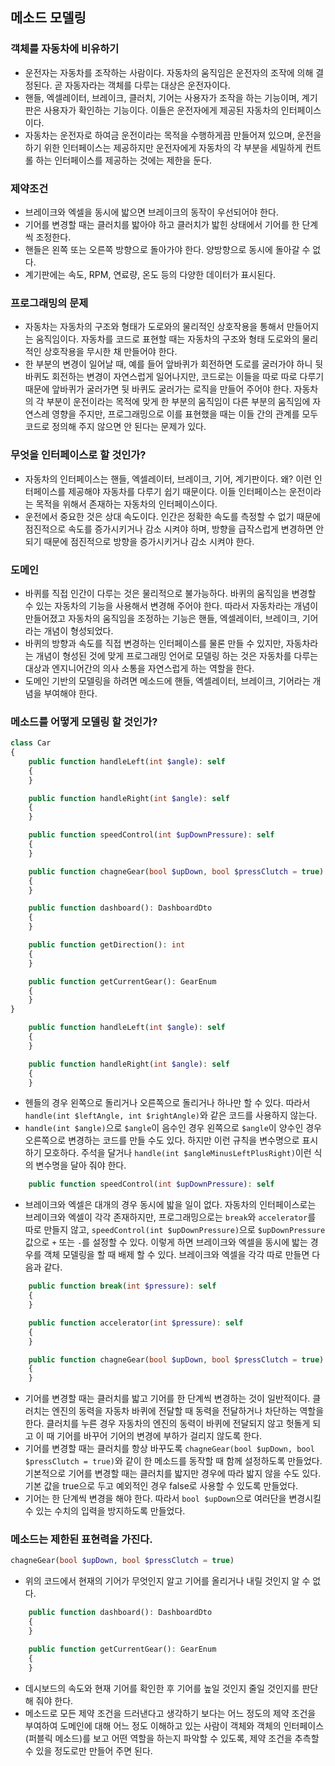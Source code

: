 ## 메소드 모델링

### 객체를 자동차에 비유하기
- 운전자는 자동차를 조작하는 사람이다. 자동차의 움직임은 운전자의 조작에 의해 결정된다. 곧 자동자라는 객체를 다루는 대상은 운전자이다.
- 핸들, 엑셀레이터, 브레이크, 클러치, 기어는 사용자가 조작을 하는 기능이며, 계기판은 사용자가 확인하는 기능이다. 이들은 운전자에게 제공된 자동차의 인터페이스이다.
- 자동차는 운전자로 하여금 운전이라는 목적을 수행하게끔 만들어져 있으며, 운전을 하기 위한 인터페이스는 제공하지만 운전자에게 자동차의 각 부분을 세밀하게 컨트롤 하는 인터페이스를 제공하는 것에는 제한을 둔다.

### 제약조건
- 브레이크와 엑셀을 동시에 밟으면 브레이크의 동작이 우선되어야 한다.
- 기어를 변경할 때는 클러치를 밟아야 하고 클러치가 밟힌 상태에서 기어를 한 단계씩 조정한다.
- 핸들은 왼쪽 또는 오른쪽 방향으로 돌아가야 한다. 양방향으로 동시에 돌아갈 수 없다.
- 계기판에는 속도, RPM, 연료량, 온도 등의 다양한 데이터가 표시된다.

### 프로그래밍의 문제
- 자동차는 자동차의 구조와 형태가 도로와의 물리적인 상호작용을 통해서 만들어지는 움직임이다. 자동차를 코드로 표현할 때는 자동차의 구조와 형태 도로와의 물리적인 상호작용을 무시한 채 만들어야 한다.
- 한 부분의 변경이 일어날 때, 예를 들어 앞바퀴가 회전하면 도로를 굴러가야 하니 뒷 바퀴도 회전하는 변경이 자연스럽게 일어나지만, 코드로는 이들을 따로 따로 다루기 때문에 앞바퀴가 굴러가면 뒷 바퀴도 굴러가는 로직을 만들어 주어야 한다. 자동차의 각 부분이 운전이라는 목적에 맞게 한 부분의 움직임이 다른 부분의 움직임에 자연스레 영향을 주지만, 프로그래밍으로 이를 표현했을 때는 이들 간의 관계를 모두 코드로 정의해 주지 않으면 안 된다는 문제가 있다.

### 무엇을 인터페이스로 할 것인가?
- 자동차의 인터페이스는 핸들, 엑셀레이터, 브레이크, 기어, 계기판이다. 왜? 이런 인터페이스를 제공해야 자동차를 다루기 쉽기 때문이다. 이들 인터페이스는 운전이라는 목적을 위해서 존재하는 자동차의 인터페이스이다.
- 운전에서 중요한 것은 상대 속도이다. 인간은 정확한 속도를 측정할 수 없기 때문에 점진적으로 속도를 증가시키거나 감소 시켜야 하며, 방향을 급작스럽게 변경하면 안 되기 때문에 점진적으로 방향을 증가시키거나 감소 시켜야 한다.

### 도메인
- 바퀴를 직접 인간이 다루는 것은 물리적으로 불가능하다. 바퀴의 움직임을 변경할 수 있는 자동차의 기능을 사용해서 변경해 주어야 한다. 따라서 자동차라는 개념이 만들어졌고 자동차의 움직임을 조정하는 기능은 핸들, 엑셀레이터, 브레이크, 기어라는 개념이 형성되었다.
- 바퀴의 방향과 속도를 직접 변경하는 인터페이스를 물론 만들 수 있지만, 자동차라는 개념이 형성된 것에 맞게 프로그래밍 언어로 모델링 하는 것은 자동차를 다루는 대상과 엔지니어간의 의사 소통을 자연스럽게 하는 역할을 한다.
- 도메인 기반의 모델링을 하려면 메소드에 핸들, 엑셀레이터, 브레이크, 기어라는 개념을 부여해야 한다.

### 메소드를 어떻게 모델링 할 것인가?
```php
class Car
{
    public function handleLeft(int $angle): self
    {
    }

    public function handleRight(int $angle): self
    {
    }

    public function speedControl(int $upDownPressure): self
    {
    }

    public function chagneGear(bool $upDown, bool $pressClutch = true): self
    {
    }

    public function dashboard(): DashboardDto
    {
    }

    public function getDirection(): int
    {
    }

    public function getCurrentGear(): GearEnum
    {
    }
}
```
```php
    public function handleLeft(int $angle): self
    {
    }

    public function handleRight(int $angle): self
    {
    }
```
- 헨들의 경우 왼쪽으로 돌리거나 오른쪽으로 돌리거나 하나만 할 수 있다. 따라서 `handle(int $leftAngle, int $rightAngle)`와 같은 코드를 사용하지 않는다.
- `handle(int $angle)`으로 `$angle`이 음수인 경우 왼쪽으로 `$angle`이 양수인 경우 오른쪽으로 변경하는 코드를 만들 수도 있다. 하지만 이런 규칙을 변수명으로 표시하기 모호하다. 주석을 달거나 `handle(int $angleMinusLeftPlusRight)`이런 식의 변수명을 달아 줘야 한다. 
```php
    public function speedControl(int $upDownPressure): self
```
- 브레이크와 엑셀은 대개의 경우 동시에 밟을 일이 없다. 자동차의 인터페이스로는 브레이크와 엑셀이 각각 존재하지만, 프로그래밍으로는 `break`와 `accelerator`를 따로 만들지 않고, `speedControl(int $upDownPressure)`으로 `$upDownPressure` 값으로 `+` 또는 `-`를 설정할 수 있다. 이렇게 하면 브레이크와 엑셀을 동시에 밟는 경우를 객체 모델링을 할 때 배제 할 수 있다. 브레이크와 엑셀을 각각 따로 만들면 다음과 같다.
```php
    public function break(int $pressure): self
    {
    }

    public function accelerator(int $pressure): self
    {
    }
```
```php
    public function chagneGear(bool $upDown, bool $pressClutch = true): self
    {
    }
```
- 기어를 변경할 때는 클러치를 밟고 기어를 한 단계씩 변경하는 것이 일반적이다. 클러치는 엔진의 동력을 자동차 바퀴에 전달할 때 동력을 전달하거나 차단하는 역할을 한다. 클러치를 누른 경우 자동차의 엔진의 동력이 바퀴에 전달되지 않고 헛돌게 되고 이 때 기어를 바꾸어 기어의 변경에 부하가 걸리지 않도록 한다.
- 기어를 변경할 때는 클러치를 항상 바꾸도록 `chagneGear(bool $upDown, bool $pressClutch = true)`와 같이 한 메소드를 동작할 때 함께 설정하도록 만들었다. 기본적으로 기어를 변경할 때는 클러치를 밟지만 경우에 따라 밟지 않을 수도 있다. 기본 값을 true으로 두고 예외적인 경우 false로 사용할 수 있도록 만들었다.
- 기어는 한 단계씩 변경을 해야 한다. 따라서 `bool $upDown`으로 여러단을 변경시킬 수 있는 수치의 입력을 방지하도록 만들었다.

### 메소드는 제한된 표현력을 가진다.
```php
chagneGear(bool $upDown, bool $pressClutch = true)
```
- 위의 코드에서 현재의 기어가 무엇인지 알고 기어를 올리거나 내릴 것인지 알 수 없다.
```php
    public function dashboard(): DashboardDto
    {
    }

    public function getCurrentGear(): GearEnum
    {
    }
```
- 데시보드의 속도와 현재 기어를 확인한 후 기어를 높일 것인지 줄일 것인지를 판단 해 줘야 한다.
- 메소드로 모든 제약 조건을 드러낸다고 생각하기 보다는 어느 정도의 제약 조건을 부여하여 도메인에 대해 어느 정도 이해하고 있는 사람이 객체와 객체의 인터페이스(퍼블릭 메소드)를 보고 어떤 역할을 하는지 파악할 수 있도록, 제약 조건을 추측할 수 있을 정도로만 만들어 주면 된다.
